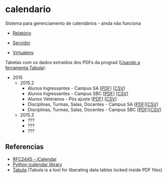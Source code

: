 # calendario
Sistema para gerenciamento de calendários - ainda não funciona

* [Relatório](https://docs.google.com/document/d/1yTcExg9jd4L8NK4ZYPBjoMs3henpSFsJALr9l5_Di2E/pub)

* [Servidor](https://www.digitalocean.com/community/tutorials/how-to-set-up-django-with-postgres-nginx-and-gunicorn-on-centos-7)
*  [Virtualenv](http://www.dabapps.com/blog/introduction-to-pip-and-virtualenv-python/)


Tabelas com os dados extraídos dos PDFs da prograd ([Usando a ferramenta Tabula](http://tabula.technology/)):

* 2015
  * 2015.2
    * Alunos Ingressantes - Campus SA [[PDF](http://prograd.ufabc.edu.br/doc/turmas_ingressantes_sa_2015.2.pdf)] [[CSV](turmas_ingressantes_sa_2015.2.csv)]
    * Alunos Ingressantes - Campus SBC [[PDF](http://prograd.ufabc.edu.br/doc/turmas_ingressantes_sbc_2015.2.pdf)] [[CSV](turmas_ingressantes_sbc_2015.2.csv)]
    * Alunos Veteranos - Pós ajuste [[PDF](http://prograd.ufabc.edu.br/doc/matriculas_deferidas_pos_ajuste_2015.2.pdf)] [[CSV](matriculas_deferidas_pos_ajuste_2015.2.csv)]
    * Disciplinas, Turmas, Salas, Docentes - Campus SA [[PDF](http://prograd.ufabc.edu.br/doc/turmas_salas_docentes_sa_2015.2.pdf)][[CSV](turmas_salas_docentes_sa_2015.2.csv)]
    * Disciplinas, Turmas, Salas, Docentes - Campus SBC [[PDF](http://prograd.ufabc.edu.br/doc/turmas_salas_docentes_sbc_2015.2.pdf)][[CSV](turmas_salas_docentes_sbc_2015.2.csv)]
  * 2015.3
    * ???
    * ???
    * ???

## Referencias
* [RFC2445 - iCalendar](https://www.ietf.org/rfc/rfc2445.txt)
* [Python icalendar library](https://pypi.python.org/pypi/icalendar/3.9.0)
* [Tabula](http://tabula.technology/) (Tabula is a tool for liberating data tables locked inside PDF files)
